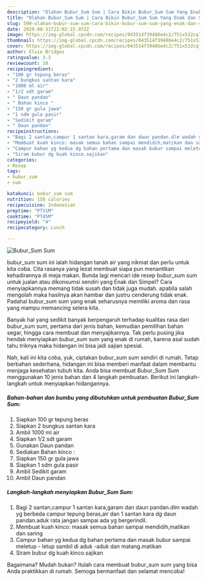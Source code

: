 ```yaml
---
description: "Olahan Bubur_Sum Sum | Cara Bikin Bubur_Sum Sum Yang Enak dan Simpel"
title: "Olahan Bubur_Sum Sum | Cara Bikin Bubur_Sum Sum Yang Enak dan Simpel"
slug: 599-olahan-bubur-sum-sum-cara-bikin-bubur-sum-sum-yang-enak-dan-simpel
date: 2020-08-31T22:02:15.972Z
image: https://img-global.cpcdn.com/recipes/043514f39486e4c2/751x532cq70/bubur_sum-sum-foto-resep-utama.jpg
thumbnail: https://img-global.cpcdn.com/recipes/043514f39486e4c2/751x532cq70/bubur_sum-sum-foto-resep-utama.jpg
cover: https://img-global.cpcdn.com/recipes/043514f39486e4c2/751x532cq70/bubur_sum-sum-foto-resep-utama.jpg
author: Elsie Bridges
ratingvalue: 3.3
reviewcount: 10
recipeingredient:
- "100 gr tepung beras"
- "2 bungkus santan kara"
- "1000 ml air"
- "1/2 sdt garam"
- " Daun pandan"
- " Bahan kinco "
- "150 gr gula jawa"
- "1 sdm gula pasir"
- "Sedikit garam"
- " Daun pandan"
recipeinstructions:
- "Bagi 2 santan,campur 1 santan kara,garam dan daun pandan.dlm wadah yg berbeda campur tepung beras,air dan 1 santan kara dg daun pandan.aduk rata jangan sampai ada yg bergerindil."
- "Membuat kuah kinco: masak semua bahan sampai mendidih,matikan dan saring"
- "Campur bahan yg kedua dg bahan pertama dan masak bubur sampai meletup - letup sambil di aduk -aduk dan matang.matikan"
- "Siram bubur dg kuah kinco.sajikan"
categories:
- Resep
tags:
- bubur_sum
- sum

katakunci: bubur_sum sum 
nutrition: 158 calories
recipecuisine: Indonesian
preptime: "PT31M"
cooktime: "PT45M"
recipeyield: "4"
recipecategory: Lunch

---
```



![Bubur_Sum Sum](https://img-global.cpcdn.com/recipes/043514f39486e4c2/751x532cq70/bubur_sum-sum-foto-resep-utama.jpg)


bubur_sum sum ini ialah hidangan tanah air yang nikmat dan perlu untuk kita coba. Cita rasanya yang lezat membuat siapa pun menantikan kehadirannya di meja makan.
Bunda lagi mencari ide resep bubur_sum sum untuk jualan atau dikonsumsi sendiri yang Enak dan Simpel? Cara menyiapkannya memang tidak susah dan tidak juga mudah. apabila salah mengolah maka hasilnya akan hambar dan justru cenderung tidak enak. Padahal bubur_sum sum yang enak seharusnya memiliki aroma dan rasa yang mampu memancing selera kita.

Banyak hal yang sedikit banyak berpengaruh terhadap kualitas rasa dari bubur_sum sum, pertama dari jenis bahan, kemudian pemilihan bahan segar, hingga cara membuat dan menyajikannya. Tak perlu pusing jika hendak menyiapkan bubur_sum sum yang enak di rumah, karena asal sudah tahu triknya maka hidangan ini bisa jadi sajian spesial.




Nah, kali ini kita coba, yuk, ciptakan bubur_sum sum sendiri di rumah. Tetap berbahan sederhana, hidangan ini bisa memberi manfaat dalam membantu menjaga kesehatan tubuh kita. Anda bisa membuat Bubur_Sum Sum menggunakan 10 jenis bahan dan 4 langkah pembuatan. Berikut ini langkah-langkah untuk menyiapkan hidangannya.

<!--inarticleads1-->

##### Bahan-bahan dan bumbu yang dibutuhkan untuk pembuatan Bubur_Sum Sum:

1. Siapkan 100 gr tepung beras
1. Siapkan 2 bungkus santan kara
1. Ambil 1000 ml air
1. Siapkan 1/2 sdt garam
1. Gunakan  Daun pandan
1. Sediakan  Bahan kinco :
1. Siapkan 150 gr gula jawa
1. Siapkan 1 sdm gula pasir
1. Ambil Sedikit garam
1. Ambil  Daun pandan




<!--inarticleads2-->

##### Langkah-langkah menyiapkan Bubur_Sum Sum:

1. Bagi 2 santan,campur 1 santan kara,garam dan daun pandan.dlm wadah yg berbeda campur tepung beras,air dan 1 santan kara dg daun pandan.aduk rata jangan sampai ada yg bergerindil.
1. Membuat kuah kinco: masak semua bahan sampai mendidih,matikan dan saring
1. Campur bahan yg kedua dg bahan pertama dan masak bubur sampai meletup - letup sambil di aduk -aduk dan matang.matikan
1. Siram bubur dg kuah kinco.sajikan




Bagaimana? Mudah bukan? Itulah cara membuat bubur_sum sum yang bisa Anda praktikkan di rumah. Semoga bermanfaat dan selamat mencoba!
